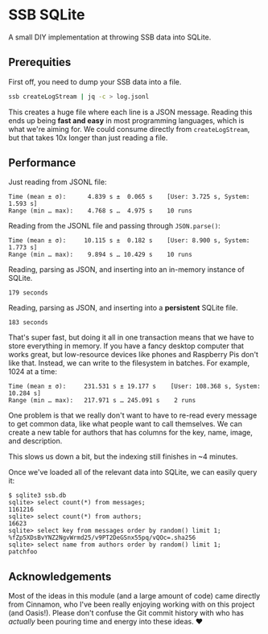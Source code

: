 # SSB SQLite

A small DIY implementation at throwing SSB data into SQLite.

## Prerequities

First off, you need to dump your SSB data into a file.

```sh
ssb createLogStream | jq -c > log.jsonl
```

This creates a huge file where each line is a JSON message. Reading this ends
up being **fast and easy** in most programming languages, which is what we're
aiming for. We could consume directly from `createLogStream`, but that takes
10x longer than just reading a file.

## Performance

Just reading from JSONL file:

```
Time (mean ± σ):      4.839 s ±  0.065 s    [User: 3.725 s, System: 1.593 s]
Range (min … max):    4.768 s …  4.975 s    10 runs
```

Reading from the JSONL file and passing through `JSON.parse()`:

```
Time (mean ± σ):     10.115 s ±  0.182 s    [User: 8.900 s, System: 1.773 s]
Range (min … max):    9.894 s … 10.429 s    10 runs
```

Reading, parsing as JSON, and inserting into an in-memory instance of SQLite.

```
179 seconds
```

Reading, parsing as JSON, and inserting into a **persistent** SQLite file.

```
183 seconds
```

That's super fast, but doing it all in one transaction means that we have to
store everything in memory. If you have a fancy desktop computer that works
great, but low-resource devices like phones and Raspberry Pis don't like that.
Instead, we can write to the filesystem in batches. For example, 1024 at a
time:

```
Time (mean ± σ):     231.531 s ± 19.177 s    [User: 108.368 s, System: 10.284 s]
Range (min … max):   217.971 s … 245.091 s    2 runs
```

One problem is that we really don't want to have to re-read every message to
get common data, like what people want to call themselves. We can create a new
table for authors that has columns for the key, name, image, and description.

This slows us down a bit, but the indexing still finishes in ~4 minutes.

Once we've loaded all of the relevant data into SQLite, we can easily query it:

```console
$ sqlite3 ssb.db
sqlite> select count(*) from messages;
1161216
sqlite> select count(*) from authors;
16623
sqlite> select key from messages order by random() limit 1;
%fZp5XDsBvYNZ2NgvWrmd25/v9PT2DeGSnx55pq/vQOc=.sha256
sqlite> select name from authors order by random() limit 1;
patchfoo
```

## Acknowledgements

Most of the ideas in this module (and a large amount of code) came directly
from Cinnamon, who I've been really enjoying working with on this project (and
Oasis!). Please don't confuse the Git commit history with who has _actually_
been pouring time and energy into these ideas. ❤
